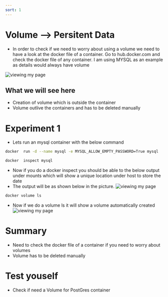 ```yaml
---
sort: 1
---
```


# Volume --> Persitent Data

* In order to check if we need to worry about using a volume we need to have a look at the docker file of a container. Go to hub.docker.com and check the docker file of any container. I am using MYSQL as an example as details would always have volume

![viewing my page](/L05-E01-P03.png)

## What we will see here
* Creation of volume which is outside the container 
* Volume outlive the containers and has to be deleted manually

# Experiment 1
 * Lets run an mysql container with the below command
```bash
docker  run -d --name mysql -e MYSQL_ALLOW_EMPTY_PASSWORD=True mysql
```
```bash
docker  inspect mysql
```
* Now if you do a docker inspect you should be able to  the below output under mounts which will show a unique location under host to store the date
* The output will be as shown below in the picture.
![viewing my page](/L05-E01-P01.png)

```bash
docker volume ls
```
* Now if we do a volume ls it will show a volume automatically created
![viewing my page](/L05-E01-P02.png)



# Summary
 * Need to check the docker file of a container if you need to worry about volumes
 * Volume has to be deleted manually


# Test youself
 * Check if need a Volume for PostGres container



